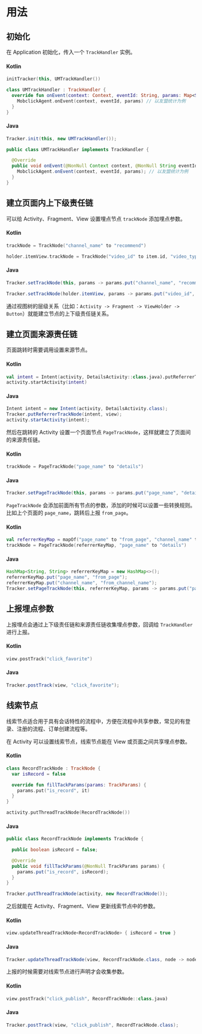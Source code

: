 # 用法

## 初始化

在 Application 初始化，传入一个 `TrackHandler` 实例。

<!-- tabs:start -->

#### **Kotlin**

```kotlin
initTracker(this, UMTrackHandler())
```

```kotlin
class UMTrackHandler : TrackHandler {
  override fun onEvent(context: Context, eventId: String, params: Map<String, String>) {
    MobclickAgent.onEvent(context, eventId, params) // 以友盟统计为例
  }
}
```

#### **Java**

```java
Tracker.init(this, new UMTrackHandler());
```

```java
public class UMTrackHandler implements TrackHandler {

  @Override
  public void onEvent(@NonNull Context context, @NonNull String eventId, @NonNull Map<String, String> params) {
    MobclickAgent.onEvent(context, eventId, params); // 以友盟统计为例
  }
}
```

<!-- tabs:end -->

## 建立页面内上下级责任链

可以给 Activity、Fragment、View 设置埋点节点 `trackNode` 添加埋点参数。

<!-- tabs:start -->

#### **Kotlin**

```kotlin
trackNode = TrackNode("channel_name" to "recommend")
```

```kotlin
holder.itemView.trackNode = TrackNode("video_id" to item.id, "video_type" to item.type)
```

#### **Java**

```java
Tracker.setTrackNode(this, params -> params.put("channel_name", "recommend"));
```

```java
Tracker.setTrackNode(holder.itemView, params -> params.put("video_id", item.getId()).put("video_type", item.getType()));
```

<!-- tabs:end -->

通过视图树的层级关系（比如：`Activity -> Fragment -> ViewHolder -> Button`）就能建立节点的上下级责任链关系。

## 建立页面来源责任链

页面跳转时需要调用设置来源节点。

<!-- tabs:start -->

#### **Kotlin**

```kotlin
val intent = Intent(activity, DetailsActivity::class.java).putReferrerTrackNode(view)
activity.startActivity(intent)
```

#### **Java**

```java
Intent intent = new Intent(activity, DetailsActivity.class);
Tracker.putReferrerTrackNode(intent, view);
activity.startActivity(intent);
```

<!-- tabs:end -->

然后在跳转的 Activity 设置一个页面节点 `PageTrackNode`，这样就建立了页面间的来源责任链。

<!-- tabs:start -->

#### **Kotlin**

```kotlin
trackNode = PageTrackNode("page_name" to "details")
```

#### **Java**

```java
Tracker.setPageTrackNode(this, params -> params.put("page_name", "details"));
```

<!-- tabs:end -->

`PageTrackNode` 会添加前面所有节点的参数，添加的时候可以设置一些转换规则。比如上个页面的 `page_name`，跳转后上报 `from_page`。

<!-- tabs:start -->

#### **Kotlin**

```kotlin
val referrerKeyMap = mapOf("page_name" to "from_page", "channel_name" to "from_channel_name")
trackNode = PageTrackNode(referrerKeyMap, "page_name" to "details")
```

#### **Java**

```java
HashMap<String, String> referrerKeyMap = new HashMap<>();
referrerKeyMap.put("page_name", "from_page");
referrerKeyMap.put("channel_name", "from_channel_name");
Tracker.setPageTrackNode(this, referrerKeyMap, params -> params.put("page_name", "details"));
```

<!-- tabs:end -->

## 上报埋点参数

上报埋点会通过上下级责任链和来源责任链收集埋点参数，回调给 `TrackHandler` 进行上报。

<!-- tabs:start -->

#### **Kotlin**

```kotlin
view.postTrack("click_favorite")
```

#### **Java**

```java
Tracker.postTrack(view, "click_favorite");
```

<!-- tabs:end -->

## 线索节点

线索节点适合用于具有会话特性的流程中，方便在流程中共享参数，常见的有登录、注册的流程、订单创建流程等。

在 Activity 可以设置线索节点，线索节点能在 View 或页面之间共享埋点参数。

<!-- tabs:start -->

#### **Kotlin**

```kotlin
class RecordTrackNode : TrackNode {
  var isRecord = false

  override fun fillTackParams(params: TrackParams) {
    params.put("is_record", it)
  }
}
```

```kotlin
activity.putThreadTrackNode(RecordTrackNode())
```

#### **Java**

```java
public class RecordTrackNode implements TrackNode {

  public boolean isRecord = false;

  @Override
  public void fillTackParams(@NonNull TrackParams params) {
    params.put("is_record", isRecord);
  }
}
```

```java
Tracker.putThreadTrackNode(activity, new RecordTrackNode());
```

<!-- tabs:end -->

之后就能在 Activity、Fragment、View 更新线索节点中的参数。

<!-- tabs:start -->

#### **Kotlin**

```kotlin
view.updateThreadTrackNode<RecordTrackNode> { isRecord = true }
```

#### **Java**

```java
Tracker.updateThreadTrackNode(view, RecordTrackNode.class, node -> node.isRecord = true);
```

<!-- tabs:end -->

上报的时候需要对线索节点进行声明才会收集参数。

<!-- tabs:start -->

#### **Kotlin**

```kotlin
view.postTrack("click_publish", RecordTrackNode::class.java)
```

#### **Java**

```java
Tracker.postTrack(view, "click_publish", RecordTrackNode.class);
```

<!-- tabs:end -->
